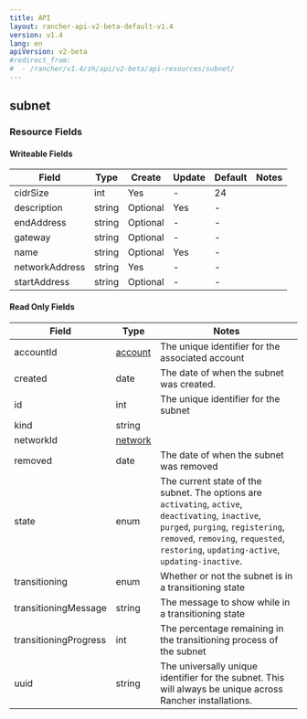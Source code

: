 ```yaml
---
title: API
layout: rancher-api-v2-beta-default-v1.4
version: v1.4
lang: en
apiVersion: v2-beta
#redirect_from:
#  - /rancher/v1.4/zh/api/v2-beta/api-resources/subnet/
---
```


## subnet



### Resource Fields

#### Writeable Fields

Field | Type | Create | Update | Default | Notes
---|---|---|---|---|---
cidrSize | int | Yes | - | 24 | 
description | string | Optional | Yes | - | 
endAddress | string | Optional | - | - | 
gateway | string | Optional | - | - | 
name | string | Optional | Yes | - | 
networkAddress | string | Yes | - | - | 
startAddress | string | Optional | - | - | 


#### Read Only Fields

Field | Type   | Notes
---|---|---
accountId | [account]({{site.baseurl}}/rancher/{{page.version}}/{{page.lang}}/api/{{page.apiVersion}}/api-resources/account/)  | The unique identifier for the associated account
created | date  | The date of when the subnet was created.
id | int  | The unique identifier for the subnet
kind | string  | 
networkId | [network]({{site.baseurl}}/rancher/{{page.version}}/{{page.lang}}/api/{{page.apiVersion}}/api-resources/network/)  | 
removed | date  | The date of when the subnet was removed
state | enum  | The current state of the subnet. The options are `activating`, `active`, `deactivating`, `inactive`, `purged`, `purging`, `registering`, `removed`, `removing`, `requested`, `restoring`, `updating-active`, `updating-inactive`.
transitioning | enum  | Whether or not the subnet is in a transitioning state
transitioningMessage | string  | The message to show while in a transitioning state
transitioningProgress | int  | The percentage remaining in the transitioning process of the subnet
uuid | string  | The universally unique identifier for the subnet. This will always be unique across Rancher installations.


<br>
